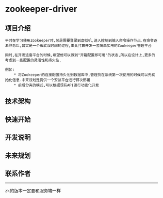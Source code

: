 # zookeeper-driver
## 项目介绍
    平时在学习使用Zookeeper时,总是需要登录到虚拟机,进入控制到输入命令操作节点.在命令逐渐熟悉后,其实是一个很耽误时间的过程,由此打算开发一套简单实用的Zookeeper管理平台
    
    同时,在开发这套平台的时候,希望他可以做到"开箱配置即可用"的状态,所以在设计上,更多的考虑到一些配置的灵活性和持久性.
    
    例如:
        * 将Zookeeper的连接配置持久化到数据库中,管理员在系统第一次使用的时候可以先初始化信息.未来规划是提供一个安装平台进行首次部署
        * 前后分离的模式,可以根据现有API进行功能化开发
        
## 技术架构

## 快速开始

## 开发说明

## 未来规划

## 联系作者


-----
zk的版本一定要和服务端一样
